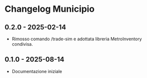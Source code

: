 # Changelog Municipio

## 0.2.0 - 2025-02-14
- Rimosso comando /trade-sim e adottata libreria MetroInventory condivisa.

## 0.1.0 - 2025-08-14
- Documentazione iniziale
